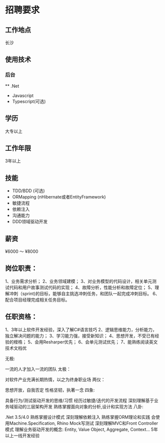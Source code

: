 # 招聘要求
## 工作地点
长沙

## 使用技术
### 后台
** .Net
* Javascript
* Typescript(可选)

## 学历
大专以上
## 工作年限
3年以上
## 技能
* TDD/BDD (可选)
* ORMapping (nHibernate或者EntityFramework)
* 敏捷流程
* 依赖注入
* 沟通能力
* DDD领域驱动开发

## 薪资
¥6000 ～ ¥8000

## 岗位职责：
1、业务需求分析；
2、业务领域建模；
3、对业务模型的代码设计，相关单元测试代码和用户故事测试代码的实现；
4、故障分析，性能分析和故障定位；
5、理解冲刺（sprint)的目标，能够自主挑选冲刺任务，和团队一起完成冲刺目标。
6、配合项目经理完成相关任务目标。
​
## 任职资格：
1、3年以上软件开发经验，深入了解C#语言技巧
2、逻辑思维能力，分析能力，独立解决问题的能力；
3、学习能力强，接受新知识；
4、思想开发，不受已有经验的桎梏；
5、会用Resharper优先；
6、会单元测试优先；
7、能熟练阅读英文技术文档优

无极:

一流的人才加入一流的团队
太极：

对软件产业充满长期热情，以之为终身职业场
两仪：

思想开放，自我否定
性格坚韧，执著一念
四象:

具备行为/测试驱动开发的思维/习惯
经历过敏捷/迭代的开发流程
深刻理解基于业务域驱动的三层架构开发
熟练掌握面向对象的分析,设计和实现方法
八卦:

.Net 3.5/4.0
熟练掌握设计模式
深刻理解依赖注入
熟练掌握ORM理论和实践
会使用Machine.Specification, Rhino Mock写测试
深刻理解MVC和Front Controller模式
理解业务驱动开发的概念: Entity, Value Object, Aggregate, Context…
5年以上一线开发经验